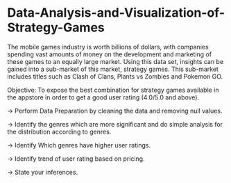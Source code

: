 # Data-Analysis-and-Visualization-of-Strategy-Games
The mobile games industry is worth billions of dollars, with companies spending vast amounts of
money on the development and marketing of these games to an equally large market. Using this
data set, insights can be gained into a sub-market of this market, strategy games. This sub-market
includes titles such as Clash of Clans, Plants vs Zombies and Pokemon GO.

Objective: To expose the best combination for strategy games available in the appstore in order to
get a good user rating (4.0/5.0 and above).

-> Perform Data Preparation by cleaning the data and removing null values.

-> Identify the genres which are more significant and do simple analysis for the distribution
according to genres.

-> Identify Which genres have higher user ratings.

-> Identify trend of user rating based on pricing.

-> State your inferences.
